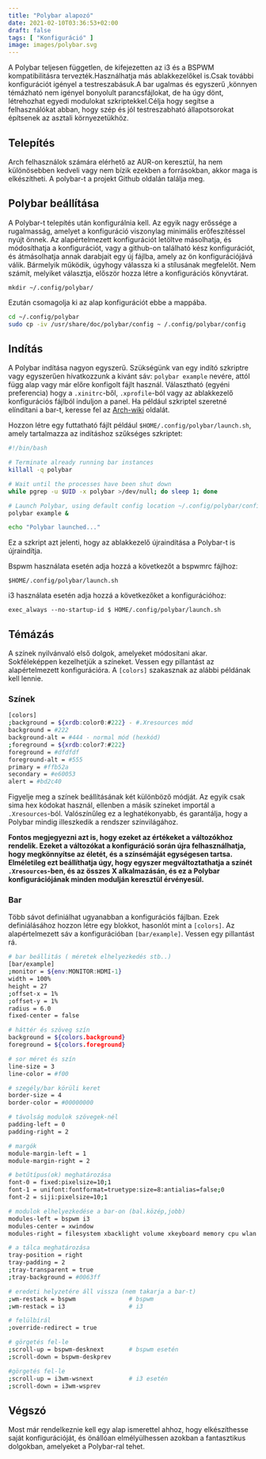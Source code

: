 ```yaml
---
title: "Polybar alapozó"
date: 2021-02-10T03:36:53+02:00
draft: false
tags: [ "Konfiguráció" ]
image: images/polybar.svg
---
```


A Polybar teljesen független, de kifejezetten az i3 és a BSPWM kompatibilitásra tervezték.Használhatja más ablakkezelőkel is.Csak további konfigurációt igényel a testreszabásuk.A bar ugalmas és egyszerű ,könnyen témázható nem igényel bonyolult parancsfájlokat, de ha úgy dönt, létrehozhat egyedi modulokat szkriptekkel.Célja hogy segítse a felhasználókat abban, hogy szép és jól testreszabható állapotsorokat építsenek az asztali környezetükhöz.

## Telepítés

Arch felhasználok számára elérhető az AUR-on keresztül, ha nem különösebben kedveli vagy nem bízik ezekben a forrásokban, akkor maga is elkészítheti. A polybar-t a projekt Github oldalán találja meg.

## Polybar beállítása

A Polybar-t telepítés után konfigurálnia kell. Az egyik nagy erőssége a rugalmasság, amelyet a konfiguráció viszonylag minimális erőfeszítéssel nyújt önnek. Az alapértelmezett konfigurációt letöltve másolhatja, és módosíthatja a konfigurációt, vagy a github-on található kész konfigurációt, és átmásolhatja annak darabjait egy új fájlba, amely az ön konfigurációjává válik. Bármelyik működik, úgyhogy válassza ki a stílusának megfelelőt. Nem számít, melyiket választja, először hozza létre a konfigurációs könyvtárat.

`mkdir ~/.config/polybar/`

Ezután csomagolja ki az alap konfigurációt ebbe a mappába.

```bash
cd ~/.config/polybar
sudo cp -iv /usr/share/doc/polybar/config ~ /.config/polybar/config
```

## Indítás

A Polybar indítása nagyon egyszerű. Szükségünk van egy indító szkriptre vagy egyszerűen hívatkozzunk a kivánt sáv: `polybar example` nevére, attól függ alap vagy már előre konfigolt fájlt használ. Választható (egyéni preferencia) hogy a `.xinitrc`-ből, `.xprofile`-ból vagy az ablakkezelő konfigurációs fájlból induljon a panel. Ha például szkriptel szeretné elíndítani a bar-t, keresse fel az [Arch-wiki](https://wiki.archlinux.org/index.php/Polybar) oldalát.

Hozzon létre egy futtatható fájlt például `$HOME/.config/polybar/launch.sh`, amely tartalmazza az indításhoz szűkséges szkriptet:

```bash
#!/bin/bash

# Terminate already running bar instances
killall -q polybar

# Wait until the processes have been shut down
while pgrep -u $UID -x polybar >/dev/null; do sleep 1; done

# Launch Polybar, using default config location ~/.config/polybar/config
polybar example &

echo "Polybar launched..."
```

Ez a szkript azt jelenti, hogy az ablakkezelő újraindítása a Polybar-t is újraindítja.

Bspwm használata esetén adja hozzá a következőt a bspwmrc fájlhoz:

`$HOME/.config/polybar/launch.sh`

i3 használata esetén adja hozzá a következőket a konfigurációhoz:

`exec_always --no-startup-id $ HOME/.config/polybar/launch.sh`

## Témázás

A színek nyilvánvaló első dolgok, amelyeket módosítani akar.
Sokféleképpen kezelhetjük a színeket. Vessen egy pillantást az alapértelmezett konfigurációra. A `[colors]` szakasznak az alábbi példának kell lennie.

### Színek

```bash
[colors]
;background = ${xrdb:color0:#222} - #.Xresources mód
background = #222
background-alt = #444 - normal mód (hexkód)
;foreground = ${xrdb:color7:#222}
foreground = #dfdfdf
foreground-alt = #555
primary = #ffb52a
secondary = #e60053
alert = #bd2c40
```
Figyelje meg a színek beállításának két különböző módját. Az egyik csak sima hex kódokat használ, ellenben a másik színeket importál a `.Xresources`-ból. Valószínűleg ez a leghatékonyabb, és garantálja, hogy a Polybar mindig illeszkedik a rendszer színvilágához.

**Fontos megjegyezni azt is, hogy ezeket az értékeket a változókhoz rendelik. Ezeket a változókat a konfiguráció során újra felhasználhatja, hogy megkönnyítse az életét, és a színsémáját egységesen tartsa. Elméletileg ezt beállíthatja úgy, hogy egyszer megváltoztathatja a színét `.Xresources`-ben, és az összes X alkalmazásán, és ez a Polybar konfigurációjának minden modulján keresztül érvényesül.**

### Bar

Több sávot definiálhat ugyanabban a konfigurációs fájlban. Ezek definiálásához hozzon létre egy blokkot, hasonlót mint a `[colors]`. Az alapértelmezett sáv a konfigurációban `[bar/example]`. Vessen egy pillantást rá.

```bash
# bar beállitás ( méretek elhelyezkedés stb..)
[bar/example]
;monitor = ${env:MONITOR:HDMI-1}
width = 100%
height = 27
;offset-x = 1%
;offset-y = 1%
radius = 6.0
fixed-center = false

# háttér és szöveg szín
background = ${colors.background}
foreground = ${colors.foreground}

# sor méret és szín
line-size = 3
line-color = #f00

# szegély/bar körüli keret
border-size = 4
border-color = #00000000

# távolság modulok szövegek-nél
padding-left = 0
padding-right = 2

# margók
module-margin-left = 1
module-margin-right = 2

# betűtípus(ok) meghatározása
font-0 = fixed:pixelsize=10;1
font-1 = unifont:fontformat=truetype:size=8:antialias=false;0
font-2 = siji:pixelsize=10;1

# modulok elhelyezkedése a bar-on (bal.közép,jobb)
modules-left = bspwm i3
modules-center = xwindow
modules-right = filesystem xbacklight volume xkeyboard memory cpu wlan eth battery temperature date powermenu

# a tálca meghatározása
tray-position = right
tray-padding = 2
;tray-transparent = true
;tray-background = #0063ff

# eredeti helyzetére áll vissza (nem takarja a bar-t)
;wm-restack = bspwm               # bspwm
;wm-restack = i3                  # i3 

# felülbírál
;override-redirect = true

# görgetés fel-le
;scroll-up = bspwm-desknext       # bspwm esetén
;scroll-down = bspwm-deskprev

#görgetés fel-le
;scroll-up = i3wm-wsnext          # i3 esetén
;scroll-down = i3wm-wsprev
```

## Végszó

Most már rendelkeznie kell egy alap ismerettel ahhoz, hogy elkészíthesse saját konfigurációját, és önállóan elmélyülhessen azokban a fantasztikus dolgokban, amelyeket a Polybar-ral tehet.
